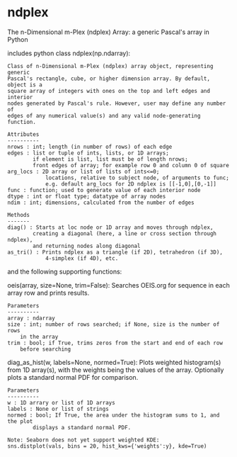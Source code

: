 # ndplex
The n-Dimensional m-Plex (ndplex) Array: a generic Pascal's array in Python

includes python class ndplex(np.ndarray):

    Class of n-Dimensional m-Plex (ndplex) array object, representing generic 
    Pascal's rectangle, cube, or higher dimension array. By default, object is a 
    square array of integers with ones on the top and left edges and interior 
    nodes generated by Pascal's rule. However, user may define any number of 
    edges of any numerical value(s) and any valid node-generating function. 

    Attributes
    ----------
    nrows : int; length (in number of rows) of each edge
    edges : list or tuple of ints, lists, or 1D arrays; 
            if element is list, list must be of length nrows;
            front edges of array; for example row 0 and column 0 of square
    arg_locs : 2D array or list of lists of ints<=0; 
                locations, relative to subject node, of arguments to func;
                e.g. default arg_locs for 2D ndplex is [[-1,0],[0,-1]]
    func : function; used to generate value of each interior node
    dtype : int or float type; datatype of array nodes
    ndim : int; dimensions, calculated from the number of edges
    
    Methods
    -------
    diag() : Starts at loc node or 1D array and moves through ndplex,
            creating a diagonal (here, a line or cross section through ndplex),
            and returning nodes along diagonal
    as_tri() : Prints ndplex as a triangle (if 2D), tetrahedron (if 3D),
                4-simplex (if 4D), etc.
                
and the following supporting functions:

oeis(array, size=None, trim=False):
    Searches OEIS.org for sequence in each array row and prints results.

    Parameters
    ----------
    array : ndarray
    size : int; number of rows searched; if None, size is the number of rows
        in the array
    trim : bool; if True, trims zeros from the start and end of each row
        before searching

diag_as_hist(w, labels=None, normed=True):
    Plots weighted histogram(s) from 1D array(s), with the weights being the 
    values of the array. Optionally plots a standard normal PDF for comparison. 

    Parameters
    ----------
    w : 1D arrary or list of 1D arrays
    labels : None or list of strings 
    normed : bool; If True, the area under the histogram sums to 1, and the plot
            displays a standard normal PDF.
    
    Note: Seaborn does not yet support weighted KDE:
    sns.distplot(vals, bins = 20, hist_kws={'weights':y}, kde=True)
